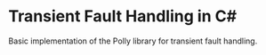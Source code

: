 # Transient Fault Handling in C#
Basic implementation of the Polly library for transient fault handling.
